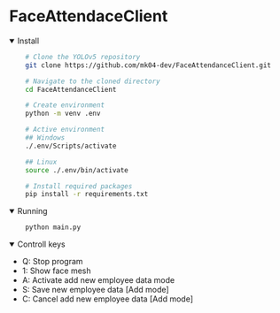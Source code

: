 # FaceAttendaceClient

<details open>
<summary>Install</summary>

```sh
    # Clone the YOLOv5 repository
    git clone https://github.com/mk04-dev/FaceAttendanceClient.git

    # Navigate to the cloned directory
    cd FaceAttendanceClient

    # Create environment
    python -m venv .env

    # Active environment
    ## Windows
    ./.env/Scripts/activate

    ## Linux
    source ./.env/bin/activate

    # Install required packages
    pip install -r requirements.txt
```

</details>

<details open>
<summary>Running</summary>

```sh
    python main.py
```

</details>

<details open>
<summary>Controll keys</summary>

- Q: Stop program
- 1: Show face mesh
- A: Activate add new employee data mode
- S: Save new employee data [Add mode]
- C: Cancel add new employee data [Add mode]

</details>
